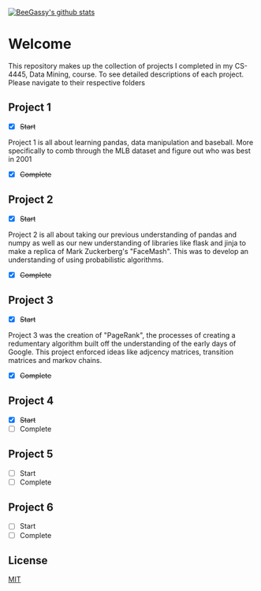 [![BeeGassy's github stats](https://github-readme-stats.vercel.app/api?username=beegassy)](https://github.com/beegassy/github-readme-stats)
# Welcome
This repository makes up the collection of projects I completed in my CS-4445, Data Mining, course. To see detailed descriptions of each project. Please navigate to their respective folders

## Project 1
- [x] ~~Start~~

Project 1 is all about learning pandas, data manipulation and baseball. More specifically to comb through the MLB dataset and figure out who was best in 2001
- [x] ~~Complete~~

## Project 2
- [X] ~~Start~~

Project 2 is all about taking our previous understanding of pandas and numpy as well as our new understanding of libraries like flask and jinja to make a replica of Mark Zuckerberg's "FaceMash".
This was to develop an understanding of using probabilistic algorithms. 
- [X] ~~Complete~~

## Project 3
- [X] ~~Start~~

Project 3 was the creation of "PageRank", the processes of creating a redumentary algorithm built off the understanding of the early days of Google. This project enforced ideas like adjcency matrices, transition matrices and markov chains. 
- [X] ~~Complete~~

## Project 4
- [X] ~~Start~~
- [ ] Complete

## Project 5
- [ ] Start
- [ ] Complete

## Project 6
- [ ] Start
- [ ] Complete

## License
[MIT](https://choosealicense.com/licenses/mit/)
